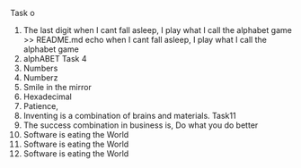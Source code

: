 Task o
1. The last digit
 when I cant fall asleep, I play what I call the alphabet game >> README.md
echo  when I cant fall asleep, I play what I call the alphabet game
3. alphABET
Task 4
5. Numbers
6. Numberz
7. Smile in the mirror
8. Hexadecimal
9. Patience, 
10. Inventing is a combination of brains and materials. 
Task11
11. The success combination in business is, Do what you do better
12. Software is eating the World
12. Software is eating the World
12. Software is eating the World
